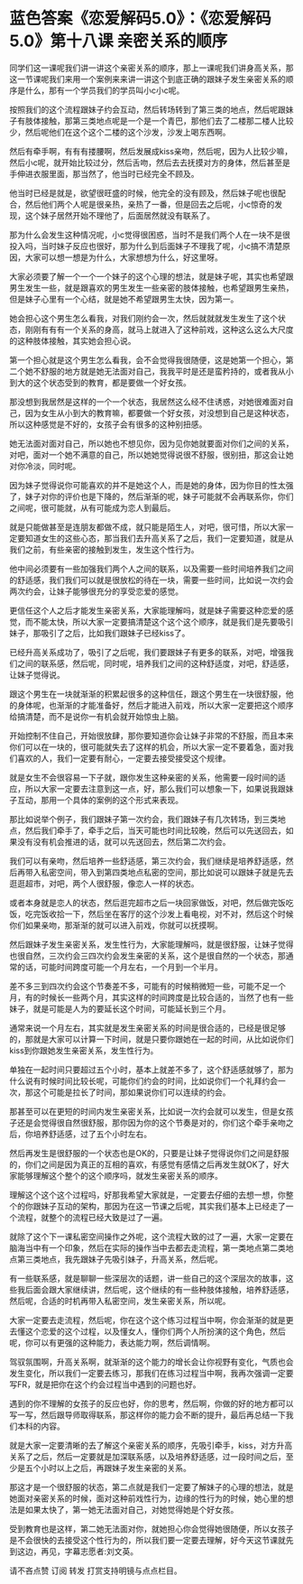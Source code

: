 # 蓝色答案《恋爱解码5.0》：《恋爱解码5.0》第十八课 亲密关系的顺序

同学们这一课呢我们讲一讲这个亲密关系的顺序，那上一课呢我们讲身高关系，那这一节课呢我们来用一个案例来来讲一讲这个到底正确的跟妹子发生亲密关系的顺序是什么，那有一个学员我们的学员叫小c小c呢。

按照我们的这个流程跟妹子约会互动，然后转场转到了第三类的地点，然后呢跟妹子有肢体接触，那第三类地点呢是一个是一个青巴，那他们去了二楼那二楼人比较少，然后呢他们在这个这个二楼的这个沙发，沙发上喝东西啊。

然后有牵手啊，有有有搂腰啊，然后发展成kiss亲吻，然后呢，因为人比较少嘛，然后小c呢，就开始比较过分，然后舌吻，然后去去抚摸对方的身体，然后甚至是手伸进衣服里面，那当然了，他当时已经完全不顾及。

他当时已经是就是，欲望很旺盛的时候，他完全的没有顾及，然后妹子呢也很配合，然后他们两个人呢是很亲热，亲热了一番，但是回去之后呢，小c惊奇的发现，这个妹子居然开始不理他了，后面居然就没有联系了。

那为什么会发生这种情况呢，小c觉得很困惑，当时不是我们两个人在一块不是很投入吗，当时妹子反应也很好，那为什么到后面妹子不理我了呢，小c搞不清楚原因，大家可以想一想是为什么，大家想想为什么，好这里呀。

大家必须要了解一个一个一个妹子的这个心理的想法，就是妹子呢，其实也希望跟男生发生一些，就是跟喜欢的男生发生一些亲密的肢体接触，也希望跟男生亲热，但是妹子心里有一个心结，就是她不希望跟男生太快，因为第一。

她会担心这个男生怎么看我，对我们刚约会一次，然后就就就发生发生了这个状态，刚刚有有有一个关系的身高，就马上就进入了这种前戏，这种这么这么大尺度的这种肢体接触，其实她会担心说。

第一个担心就是这个男生怎么看我，会不会觉得我很随便，这是她第一个担心，第二个她不舒服的地方就是她无法面对自己，我我平时是还是蛮矜持的，或者我从小到大的这个状态受到的教育，都是要做一个好女孩。

那没想到我居然是这样的一个一个状态，我居然这么经不住诱惑，对她很难面对自己，因为女生从小到大的教育嘛，都要做一个好女孩，对没想到自己是这种状态，所以这种感觉是不好的，女孩子会有很多的这种别扭感。

她无法面对面对自己，所以她也不想见你，因为见你她就要面对你们之间的关系，对吧，面对一个她不满意的自己，所以她她觉得说很不舒服，很别扭，那这会让她对你冷淡，同时呢。

因为妹子觉得说你可能喜欢的并不是她这个人，而是她的身体，因为你目的性太强了，妹子对你的评价也是下降的，然后渐渐的呢，妹子可能就不会再联系你，你们之间呢，很可能就，从有可能成为恋人到最后。

就是只能做甚至是连朋友都做不成，就只能是陌生人，对吧，很可惜，所以大家一定要知道女生的这些心态，那当我们去升高关系了之后，我们一定要知道，就是从我们之前，有些亲密的接触到发生，发生这个性行为。

他中间必须要有一些加强我们两个人之间的联系，以及需要一些时间培养我们之间的舒适感，我们我们可以就是很放松的待在一块，需要一些时间，比如说一次约会两次约会，让妹子能够很充分的享受恋爱的感觉。

更信任这个人之后才能发生亲密关系，大家能理解吗，就是妹子需要这种恋爱的感觉，而不能太快，所以大家一定要搞清楚这个这个这个顺序，就是我们是先要吸引妹子，那吸引了之后，比如我们跟妹子已经kiss了。

已经升高关系成功了，吸引了之后呢，我们要跟妹子有更多的联系，对吧，增强我们之间的联系感，然后呢，同时呢，培养我们之间的这种舒适度，对吧，舒适感，让妹子觉得说。

跟这个男生在一块就渐渐的积累起很多的这种信任，跟这个男生在一块很舒服，他的身体呢，也渐渐的才能准备好，然后才能进入前戏，所以大家一定要把这个顺序给搞清楚，而不是说你一有机会就开始惊虫上脑。

开始控制不住自己，开始很放肆，那你要知道你会让妹子非常的不舒服，而且本来你们可以在一块的，很可能就失去了这样的机会，所以大家一定不要着急，面对我们喜欢的人，我们一定要有耐心，一定要去接受接受这个规律。

就是女生不会很容易一下子就，跟你发生这种亲密的关系，他需要一段时间的适应，所以大家一定要去注意到这一点，好，那么我们可以想象一下，如果说我跟妹子互动，那用一个具体的案例的这个形式来表现。

那比如说举个例子，我们跟妹子第一次约会，我们跟妹子有几次转场，到三类地点，然后我们牵手了，牵手之后，当天可能也时间比较晚，然后可以先送回去，如果没有没有机会推进的话，就可以先送回去，然后第二次约会。

我们可以有亲吻，然后培养一些舒适感，第三次约会，我们继续是培养舒适感，然后再带入私密空间，带入到第四类地点私密的空间，那比如说可以跟妹子就是先去逛逛超市，对吧，两个人很舒服，像恋人一样的状态。

或者本身就是恋人的状态，然后逛完超市之后一块回家做饭，对吧，然后做完饭吃饭，吃完饭收拾一下，然后坐在客厅的这个沙发上看电视，对不对，然后这个时候你们如果亲吻，那渐渐的就可以进入前戏，你就可以抚摸啊。

然后跟妹子发生亲密关系，发生性行为，大家能理解吗，就是很舒服，让妹子觉得也很自然，三次约会三四次约会发生亲密的关系，这个是很自然的一个状态，那通常的话，可能时间跨度可能一个月左右，一个月到一个半月。

差不多三到四次约会这个节奏差不多，可能有的时候稍微短一些，可能不足一个月，有的时候长一些两个月，其实这样的时间跨度是比较合适的，当然了也有一些妹子，就是可能是人为的要延长这个时间，可能延长到三个月。

通常来说一个月左右，其实就是发生亲密关系的时间是很合适的，已经是很足够的，那就是大家可以计算一下时间，就是只要你跟她在一起的时间，从比如说你们kiss到你跟她发生亲密关系，发生性行为。

单独在一起时间只要超过五个小时，基本上就差不多了，这个舒适感就够了，那为什么说有时候时间比较长呢，可能你们约会的时间，比如说你们一个礼拜约会一次，那这个可能是拉长了时间，那如果说你们可以连续的约会。

那甚至可以在更短的时间内发生亲密关系，比如说一次约会就可以发生，但是女孩子还是会觉得很自然很舒服，那你因为你的这个节奏是对的，你们这个牵手亲吻之后，你培养舒适感，过了五个小时左右。

然后再发生是很舒服的一个状态也是OK的，只要是让妹子觉得说你们之间是舒服的，你们之间是因为真正的互相的喜欢，有感觉有感情之后再发生就OK了，好大家能够理解这个整个的这个顺序吗，就发生亲密关系的顺序。

理解这个这个这个过程吗，好那我希望大家就是，一定要去仔细的去想一想，你整个的你跟妹子互动的架构，那因为在这一节课之后呢，其实我们基本上已经走了一个流程，就整个的流程已经大致是过了一遍。

就除了这个下一课私密空间操作之外呢，这个流程大致的过了一遍，大家一定要在脑海当中有一个印象，然后在实际的操作当中去都去走流程，第一类地点第二类地点第三类地点，我先跟妹子先吸引妹子，升高关系，然后呢。

有一些联系感，就是聊聊一些深层次的话题，讲一些自己的这个深层次的故事，这些我后面会跟大家继续讲，然后呢，这个继续的有一些种肢体接触，培养舒适感，然后呢，合适的时机再带入私密空间，发生亲密关系，所以呢。

大家一定要去走流程，然后呢，你在这个这个练习过程当中啊，你会渐渐的就是更去懂这个恋爱的这个过程，以及懂女人，懂你们两个人所扮演的这个角色，然后呢，你可以有更强的这种能力，表达能力啊，然后调情啊。

驾驭氛围啊，升高关系啊，就渐渐的这个能力的增长会让你视野有变化，气质也会发生变化，所以我们一定要去练习，那我们在练习过程当中啊，我再次强调一定要写FR，就是把你在这个约会过程当中遇到的问题也好。

遇到的你不理解的女孩子的反应也好，你的思考，然后啊，你做的好的地方都可以写一写，然后跟导师取得联系，那这样你的能力会不断的提升，最后再总结一下我们本科的内容。

就是大家一定要清晰的去了解这个亲密关系的顺序，先吸引牵手，kiss，对方升高关系了之后，然后一定要就是加深联系感，以及培养舒适感，过一段时间之后，至少是五个小时以上之后，再跟妹子发生亲密的关系。

那这才是一个很舒服的状态，第二点就是我们一定要了解妹子的心理的想法，就是她面对亲密关系的时候，面对这种前戏性行为，边缘的性行为的时候，她心里的想法是如果太快了，第一她无法面对自己，对她觉得她是个好女孩。

受到教育也是这样，第二她无法面对你，就她担心你会觉得她很随便，所以女孩子是不会很快的去接受这个性行为的，所以我们要一定要去理解，好今天这节课就先到这边，再见，字幕志愿者:刘文英。

请不吝点赞 订阅 转发 打赏支持明镜与点点栏目。